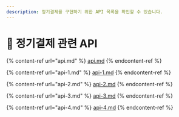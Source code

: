 ```yaml
---
description: 정기결제를 구현하기 위한 API 목록을 확인할 수 있습니다.
---
```


# 🧭 정기결제 관련 API

{% content-ref url="api.md" %}
[api.md](api.md)
{% endcontent-ref %}

{% content-ref url="api-1.md" %}
[api-1.md](api-1.md)
{% endcontent-ref %}

{% content-ref url="api-2.md" %}
[api-2.md](api-2.md)
{% endcontent-ref %}

{% content-ref url="api-3.md" %}
[api-3.md](api-3.md)
{% endcontent-ref %}

{% content-ref url="api-4.md" %}
[api-4.md](api-4.md)
{% endcontent-ref %}
